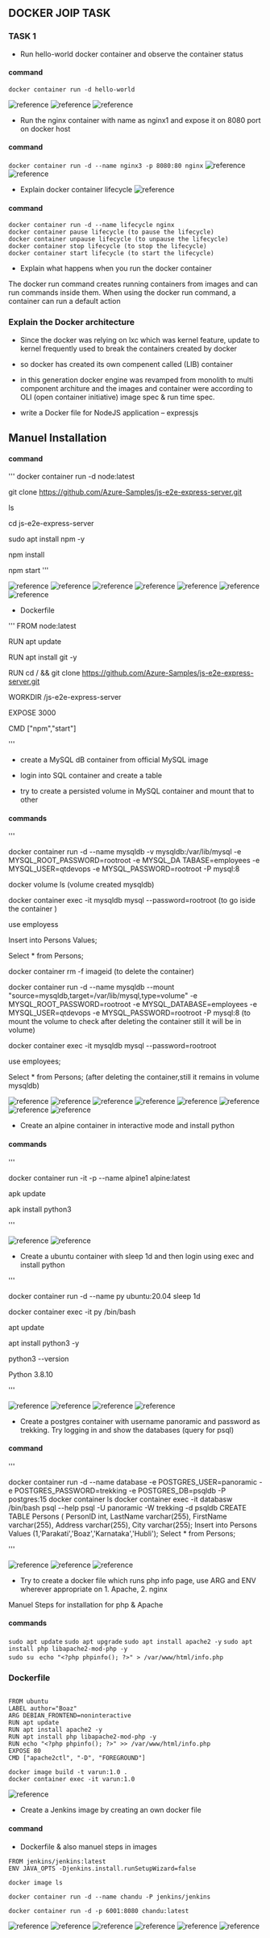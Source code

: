 DOCKER JOIP TASK
-----------------

### TASK 1

* Run hello-world docker container and observe the container status

#### command

`docker container run -d hello-world`


![reference](./images/1.png)
![reference](./images/2.png)
![reference](./images/3.png)


* Run the nginx container with name as nginx1 and expose it 
on 8080 port on docker host

#### command
`docker container run -d --name nginx3 -p 8080:80 nginx`
![reference](./images/4.png)
![reference](./images/5.png)

* Explain docker container lifecycle
![reference](./images/6.png)
#### command
 ```
docker container run -d --name lifecycle nginx
docker container pause lifecycle (to pause the lifecycle)
docker container unpause lifecycle (to unpause the lifecycle)
docker container stop lifecycle (to stop the lifecycle)
docker container start lifecycle (to start the lifecycle)

```
* Explain what happens when you run the docker container

The docker run command creates running containers from images and can run commands inside them. When using the docker run command, a container can run a default action 

### Explain the Docker architecture

* Since the docker was relying on lxc which was kernel feature, update to kernel frequently used to break the containers created by docker 
* so docker has created its own compenent called (LIB) container 
* in this generation docker engine was revamped from monolith to multi component architure and the images and container were according to OLI (open container initiative) image spec & run time spec.

* write a Docker file for NodeJS application – expressjs

 Manuel Installation 
---------------------
#### command

'''
docker container run -d node:latest

git clone https://github.com/Azure-Samples/js-e2e-express-server.git 

ls 

cd js-e2e-express-server

sudo apt install npm -y

npm install

npm start 
'''

![reference](./images/7.png)
![reference](./images/8.png)
![reference](./images/9.png)
![reference](./images/10.png)
![reference](./images/11.png)
![reference](./images/12.png)
![reference](./images/13.png)

* Dockerfile

'''
FROM node:latest

RUN apt update

RUN apt install git -y

RUN cd / && git clone https://github.com/Azure-Samples/js-e2e-express-server.git

WORKDIR /js-e2e-express-server

EXPOSE 3000

CMD ["npm","start"]

'''

* create a MySQL dB container from official MySQL image

* login into SQL container and create a table 

* try to create a persisted volume in MySQL container and 
mount that to other

#### commands

'''
 
docker container run -d --name mysqldb -v mysqldb:/var/lib/mysql -e MYSQL_ROOT_PASSWORD=rootroot -e MYSQL_DA
TABASE=employees -e MYSQL_USER=qtdevops -e MYSQL_PASSWORD=rootroot -P mysql:8

docker volume ls (volume created mysqldb)

docker container exec -it mysqldb mysql --password=rootroot (to go iside the container )

use employess 

Insert into Persons Values;

 Select * from Persons;

 docker container rm -f imageid (to delete the container)

  docker container run -d --name mysqldb --mount "source=mysqldb,target=/var/lib/mysql,type=volume" -e MYSQL_ROOT_PASSWORD=rootroot -e MYSQL_DATABASE=employees -e MYSQL_USER=qtdevops -e MYSQL_PASSWORD=rootroot -P mysql:8 (to mount the volume to check after deleting the container still it will be in volume)

docker container exec -it mysqldb mysql --password=rootroot

use employees;

Select * from Persons; (after deleting the container,still it remains in volume mysqldb)

![reference](./images/14.png)
![reference](./images/15.png)
![reference](./images/16.png)
![reference](./images/17.png)
![reference](./images/18.png)
![reference](./images/19.png)
![reference](./images/20.png)
![reference](./images/21.png)

* Create an alpine container in interactive mode and install 
python

#### commands

 '''

  docker container run -it -p --name alpine1 alpine:latest

  apk update 

  apk install python3

  '''

  ![reference](./images/22.png)
  ![reference](./images/23.png)

  * Create a ubuntu container with sleep 1d and then login 
using exec and install python

'''

 docker container run -d --name py ubuntu:20.04 sleep 1d

 docker container exec -it py /bin/bash

 apt update

 apt install python3 -y

 python3 --version

 Python 3.8.10

 '''

 ![reference](./images/24.png)
 ![reference](./images/25.png)
 ![reference](./images/26.png)
 ![reference](./images/27.png)

 * Create a postgres container with username panoramic and 
password as trekking. Try logging in and show the 
databases (query for psql)

#### command

'''

 docker container run -d --name database -e POSTGRES_USER=panoramic -e POSTGRES_PASSWORD=trekking -e POSTGRES_DB=psqldb -P postgres:15
 docker container ls
 docker container exec -it databasw /bin/bash
 psql --help
 psql -U panoramic -W  trekking -d psqldb
  CREATE TABLE Persons (
    PersonID int,
    LastName varchar(255),
    FirstName varchar(255),
    Address varchar(255),
    City varchar(255);
    Insert into Persons Values (1,'Parakati','Boaz','Karnataka','Hubli');
    Select * from Persons;

'''

![reference](./images/28.png)
![reference](./images/29.png)
![reference](./images/30.png)

* Try to create a docker file which runs php info page, use ARG
and ENV wherever appropriate on 1. Apache, 2. nginx

Manuel Steps for installation for php & Apache

#### commands

`sudo apt update`
`sudo apt upgrade` 
`sudo apt install apache2 -y`
`sudo apt install php libapache2-mod-php -y`   
`sudo su`
` echo "<?php phpinfo(); ?>" > /var/www/html/info.php`

### Dockerfile 

```

FROM ubuntu
LABEL author="Boaz"
ARG DEBIAN_FRONTEND=noninteractive
RUN apt update 
RUN apt install apache2 -y
RUN apt install php libapache2-mod-php -y
RUN echo "<?php phpinfo(); ?>" >> /var/www/html/info.php
EXPOSE 80
CMD ["apache2ctl", "-D", "FOREGROUND"]

docker image build -t varun:1.0 .
docker container exec -it varun:1.0

```

![reference](./images/31.png)

* Create a Jenkins image by creating an own docker file

#### command 

 * Dockerfile & also manuel steps in images 

```
FROM jenkins/jenkins:latest
ENV JAVA_OPTS -Djenkins.install.runSetupWizard=false

docker image ls

docker container run -d --name chandu -P jenkins/jenkins

docker container run -d -p 6001:8080 chandu:latest

```

![reference](./images/32.png)
![reference](./images/33.png)
![reference](./images/34.png)
![reference](./images/35.png)
![reference](./images/36.png)
![reference](./images/37.png)









